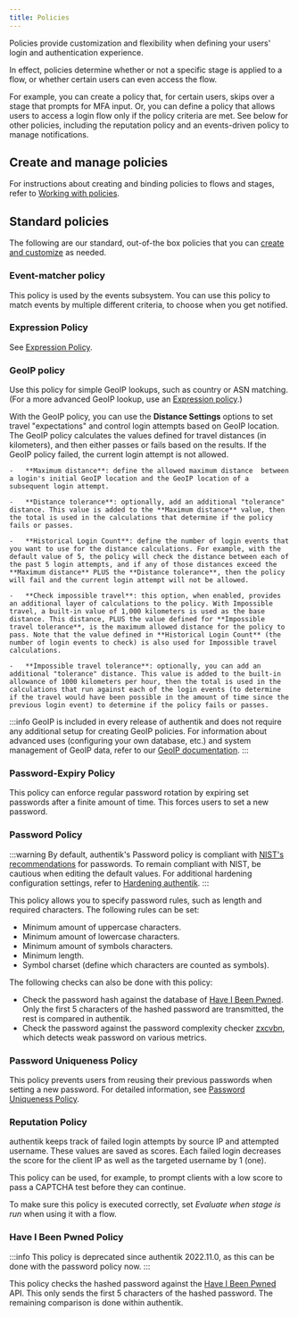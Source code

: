 ```yaml
---
title: Policies
---
```


Policies provide customization and flexibility when defining your users' login and authentication experience.

In effect, policies determine whether or not a specific stage is applied to a flow, or whether certain users can even access the flow.

For example, you can create a policy that, for certain users, skips over a stage that prompts for MFA input. Or, you can define a policy that allows users to access a login flow only if the policy criteria are met. See below for other policies, including the reputation policy and an events-driven policy to manage notifications.

## Create and manage policies

For instructions about creating and binding policies to flows and stages, refer to [Working with policies](./working_with_policies.md).

## Standard policies

The following are our standard, out-of-the box policies that you can [create and customize](./working_with_policies.md) as needed.

### Event-matcher policy

This policy is used by the events subsystem. You can use this policy to match events by multiple different criteria, to choose when you get notified.

### Expression Policy

See [Expression Policy](./expression.mdx).

### GeoIP policy

Use this policy for simple GeoIP lookups, such as country or ASN matching. (For a more advanced GeoIP lookup, use an [Expression policy](./expression.mdx).)

With the GeoIP policy, you can use the **Distance Settings** options to set travel "expectations" and control login attempts based on GeoIP location. The GeoIP policy calculates the values defined for travel distances (in kilometers), and then either passes or fails based on the results. If the GeoIP policy failed, the current login attempt is not allowed.

    -   **Maximum distance**: define the allowed maximum distance  between a login's initial GeoIP location and the GeoIP location of a subsequent login attempt.

    -   **Distance tolerance**: optionally, add an additional "tolerance" distance. This value is added to the **Maximum distance** value, then the total is used in the calculations that determine if the policy fails or passes.

    -   **Historical Login Count**: define the number of login events that you want to use for the distance calculations. For example, with the default value of 5, the policy will check the distance between each of the past 5 login attempts, and if any of those distances exceed the **Maximum distance** PLUS the **Distance tolerance**, then the policy will fail and the current login attempt will not be allowed.

    -   **Check impossible travel**: this option, when enabled, provides an additional layer of calculations to the policy. With Impossible travel, a built-in value of 1,000 kilometers is used as the base distance. This distance, PLUS the value defined for **Impossible travel tolerance**, is the maximum allowed distance for the policy to pass. Note that the value defined in **Historical Login Count** (the number of login events to check) is also used for Impossible travel calculations.

    -   **Impossible travel tolerance**: optionally, you can add an additional "tolerance" distance. This value is added to the built-in allowance of 1000 kilometers per hour, then the total is used in the calculations that run against each of the login events (to determine if the travel would have been possible in the amount of time since the previous login event) to determine if the policy fails or passes.

:::info
GeoIP is included in every release of authentik and does not require any additional setup for creating GeoIP policies. For information about advanced uses (configuring your own database, etc.) and system management of GeoIP data, refer to our [GeoIP documentation](../../sys-mgmt/ops/geoip.mdx).
:::

### Password-Expiry Policy

This policy can enforce regular password rotation by expiring set passwords after a finite amount of time. This forces users to set a new password.

### Password Policy

:::warning
By default, authentik's Password policy is compliant with [NIST's recommendations](https://pages.nist.gov/800-63-4/sp800-63b.html#password) for passwords. To remain compliant with NIST, be cautious when editing the default values. For additional hardening configuration settings, refer to [Hardening authentik](../../security/security-hardening.md#password-policy).
:::

This policy allows you to specify password rules, such as length and required characters.
The following rules can be set:

- Minimum amount of uppercase characters.
- Minimum amount of lowercase characters.
- Minimum amount of symbols characters.
- Minimum length.
- Symbol charset (define which characters are counted as symbols).

The following checks can also be done with this policy:

- Check the password hash against the database of [Have I Been Pwned](https://haveibeenpwned.com/). Only the first 5 characters of the hashed password are transmitted, the rest is compared in authentik.
- Check the password against the password complexity checker [zxcvbn](https://github.com/dropbox/zxcvbn), which detects weak password on various metrics.

### Password Uniqueness Policy

This policy prevents users from reusing their previous passwords when setting a new password. For detailed information, see [Password Uniqueness Policy](./unique_password.md).

### Reputation Policy

authentik keeps track of failed login attempts by source IP and attempted username. These values are saved as scores. Each failed login decreases the score for the client IP as well as the targeted username by 1 (one).

This policy can be used, for example, to prompt clients with a low score to pass a CAPTCHA test before they can continue.

To make sure this policy is executed correctly, set _Evaluate when stage is run_ when using it with a flow.

### Have I Been Pwned Policy

:::info
This policy is deprecated since authentik 2022.11.0, as this can be done with the password policy now.
:::

This policy checks the hashed password against the [Have I Been Pwned](https://haveibeenpwned.com/) API. This only sends the first 5 characters of the hashed password. The remaining comparison is done within authentik.
